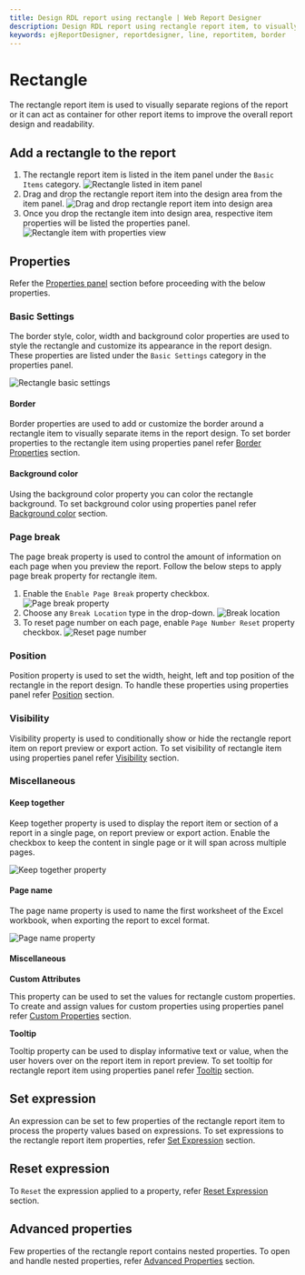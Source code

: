 ```yaml
---
title: Design RDL report using rectangle | Web Report Designer
description: Design RDL report using rectangle report item, to visually separate a region of the report or to combine Images, Text Boxes, Charts etc in one place.
keywords: ejReportDesigner, reportdesigner, line, reportitem, border
---
```


# Rectangle

The rectangle report item is used to visually separate regions of the report or it can act as container for other report items to improve the overall report design and readability.

## Add a rectangle to the report

1. The rectangle report item is listed in the item panel under the `Basic Items` category.
![Rectangle listed in item panel](/static/assets/on-premise/images/report-designer/report-items/rectangle/rectangle-item-in-item-panel.png)
2. Drag and drop the rectangle report item into the design area from the item panel.
![Drag and drop rectangle report item into design area](/static/assets/on-premise/images/report-designer/report-items/rectangle/drag-and-drop-rectangle.png)
3. Once you drop the rectangle item into design area, respective item properties will be listed the properties panel.
![Rectangle item with properties view](/static/assets/on-premise/images/report-designer/report-items/rectangle/rectangle-item-with-properties-view.png)

## Properties

Refer the [Properties panel](./../../compose-report/properties-panel/) section before proceeding with the below properties.

### Basic Settings

The border style, color, width and background color properties are used to style the rectangle and customize its appearance in the report design. These properties are listed under the `Basic Settings` category in the properties panel.

![Rectangle basic settings](/static/assets/on-premise/images/report-designer/report-items/rectangle/rectangle-basic-settings.png)

#### Border

Border properties are used to add or customize the border around a rectangle item to visually separate items in the report design. To set border properties to the rectangle item using properties panel refer [Border Properties](./../../compose-report/common-properties/#border-properties) section.

#### Background color

Using the background color property you can color the rectangle background. To set background color using properties panel refer [Background color](./../../compose-report/common-properties/#background-color) section.

### Page break

The page break property is used to control the amount of information on each page when you preview the report. Follow the below steps to apply page break property for rectangle item.

1. Enable the `Enable Page Break` property checkbox.
![Page break property](/static/assets/on-premise/images/report-designer/report-items/rectangle/enable-page-break.png)
2. Choose any `Break Location` type in the drop-down.
![Break location](/static/assets/on-premise/images/report-designer/report-items/rectangle/break-location-types.png)
3. To reset page number on each page, enable `Page Number Reset` property checkbox.
![Reset page number](/static/assets/on-premise/images/report-designer/report-items/rectangle/page-break-property.png)

### Position

Position property is used to set the width, height, left and top position of the rectangle in the report design. To handle these properties using properties panel refer [Position](./../../compose-report/common-properties/#position) section.

### Visibility

Visibility property is used to conditionally show or hide the rectangle report item on report preview or export action. To set visibility of rectangle item using properties panel refer [Visibility](./../../compose-report/common-properties/#visibility) section.

### Miscellaneous

#### Keep together

Keep together property is used to display the report item or section of a report in a single page, on report preview or export action. Enable the checkbox to keep the content in single page or it will span across multiple pages.

![Keep together property](/static/assets/on-premise/images/report-designer/report-items/rectangle/keep-together-property.png)

#### Page name

The page name property is used to name the first worksheet of the Excel workbook, when exporting the report to excel format.

![Page name property](/static/assets/on-premise/images/report-designer/report-items/rectangle/page-name-property.png)

#### Miscellaneous

<span style="font-weight:bold">Custom Attributes</span>

This property can be used to set the values for rectangle custom properties. To create and assign values for custom properties using properties panel refer [Custom Properties](./../../compose-report/common-properties/#custom-properties) section.

<span style="font-weight:bold">Tooltip</span>

Tooltip property can be used to display informative text or value, when the user hovers over on the report item in report preview. To set tooltip for rectangle report item using properties panel refer [Tooltip](./../../compose-report/common-properties/#tooltip) section.

## Set expression

An expression can be set to few properties of the rectangle report item to process the property values based on expressions. To set expressions to the rectangle report item properties, refer [Set Expression](./../../compose-report/properties-panel/#set-expression) section.

## Reset expression

To `Reset` the expression applied to a property, refer [Reset Expression](./../../compose-report/properties-panel/#reset-expression) section.

## Advanced properties

Few properties of the rectangle report contains nested properties. To open and handle nested properties, refer [Advanced Properties](./../../compose-report/properties-panel/#advanced-properties) section.